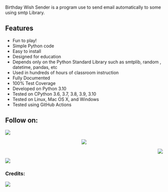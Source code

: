 Birthday Wish Sender is a program use to send email automatically to some using smtp Library.


Features
--------

- Fun to play!
- Simple Python code
- Easy to install
- Designed for education
- Depends only on the Python Standard Library such as smtplib, random , datetime, pandas, etc
- Used in hundreds of hours of classroom instruction
- Fully Documented
- 100% Test Coverage
- Developed on Python 3.10
- Tested on CPython 3.6, 3.7, 3.8, 3.9, 3.10
- Tested on Linux, Mac OS X, and Windows
- Tested using GitHub Actions

 

## Follow on:
<p align="left">
<a href="https://github.com/mikiadarsh25"><img src="https://img.shields.io/badge/GitHub-Follow%20on%20GitHub-inactive.svg?logo=github"></a>
</p>
<p align="center">
<a href="https://twitter.com/mikiadarsh25"><img src="https://img.shields.io/badge/Twitter-Follow%20on%20Twitter-informational.svg?logo=twitter"></a>
</p>
<p align="right">
<a href="https://www.facebook.com/kakashi.hatake078"><img src="https://img.shields.io/badge/Facebook-Follow%20on%20Facebook-blue.svg?logo=facebook"></a>
</p>
<p align="left">
<a href="https://instagram.com/adarsh_mickey"><img src="https://img.shields.io/badge/Instagram-Follow%20on%20Instagram-important.svg?logo=instagram"></a>
</p>


### Credits:
<p align="left">
<a href="https://github.com/mikiadarsh25"><img src="https://img.shields.io/badge/Credits:-Adarsh%20Prakash-informational.svg?logo=arrow"></a>
</p>
